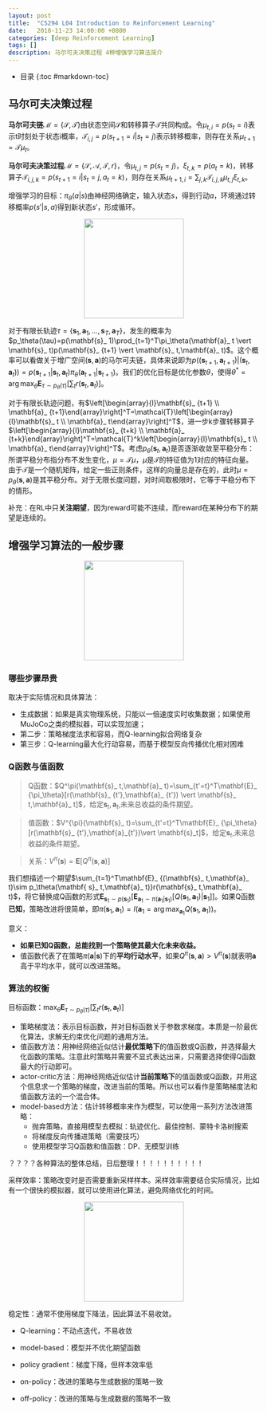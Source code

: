 ```yaml
---
layout: post
title:  "CS294 L04 Introduction to Reinforcement Learning"
date:   2018-11-23 14:00:00 +0800
categories: [deep Reinforcement Learning]
tags: []
description: 马尔可夫决策过程 4种增强学习算法简介
---
```


- 目录
{:toc #markdown-toc}

## 马尔可夫决策过程
**马尔可夫链**$\mathcal{M}=\lbrace\mathcal{S},\mathcal{T}\rbrace$由状态空间$\mathcal{S}$和转移算子$\mathcal{T}$共同构成。令$\mu_{t,i}=p(s_t=i)$表示t时刻处于状态i概率，$\mathcal{T}_ {i,j}=p(s_{t+1}=i \vert s_t=j)$表示转移概率，则存在关系$\mu_{t+1}=\mathcal{T}\mu_t$。

**马尔可夫决策过程**$\mathcal{M}=\lbrace\mathcal{S},\mathcal{A},\mathcal{T},r\rbrace$，令$\mu_{t,j}=p(s_t=j)$，$\xi_{t,k}=p(a_t=k)$，转移算子$\mathcal{T}_ {i,j,k}=p(s_{t+1}=i \vert s_t=j,a_t=k)$，则存在关系$\mu_{t+1,i}=\sum_{j,k}\mathcal{T}_ {i,j,k}\mu_{t,j}\xi_{t,k}$。

增强学习的目标：$\pi_{\theta}(a \vert s)$由神经网络确定，输入状态$s$，得到行动$a$，环境通过转移概率$p(s' \vert s,a)$得到新状态$s'$，形成循环。
<center>
<img src="{{ site.baseurl }}/assets/pic/L04_0.jpg" height="200px" >
</center>

对于有限长轨迹$\tau=\lbrace \mathbf{s}_ 1,\mathbf{a}_ 1,\ldots,\mathbf{s}_ T,\mathbf{a}_ T \rbrace$，发生的概率为$p_\theta(\tau)=p(\mathbf{s}_ 1)\prod_{t=1}^T\pi_\theta(\mathbf{a}_ t \vert \mathbf{s}_ t)p(\mathbf{s}_ {t+1} \vert \mathbf{s}_ t,\mathbf{a}_ t)$。这个概率可以看做关于增广空间$(\mathbf{s},\mathbf{a})$的马尔可夫链，具体来说即为$p((\mathbf{s}_ {t+1},\mathbf{a}_ {t+1}) \vert (\mathbf{s}_ t,\mathbf{a}_ t))=p(\mathbf{s}_ {t+1} \vert \mathbf{s}_ t,\mathbf{a}_ t)\pi_\theta(\mathbf{a}_ {t+1} \vert \mathbf{s}_ {t+1})$。我们的优化目标是优化参数$\theta$，使得$\theta^*=\arg\max_\theta\mathbf{E}_ {\tau\sim p_\theta(\tau)}\left[\sum_tr(\mathbf{s}_t,\mathbf{a}_t)\right]$。

对于有限长轨迹问题，有$\left[\begin{array}{l}\mathbf{s}_ {t+1} \\ \mathbf{a}_ {t+1}\end{array}\right]^T=\mathcal{T}\left[\begin{array}{l}\mathbf{s}_ t \\ \mathbf{a}_ t\end{array}\right]^T$，进一步k步骤转移算子$\left[\begin{array}{l}\mathbf{s}_ {t+k} \\ \mathbf{a}_ {t+k}\end{array}\right]^T=\mathcal{T}^k\left[\begin{array}{l}\mathbf{s}_ t \\ \mathbf{a}_ t\end{array}\right]^T$。考虑$p_\theta(\mathbf{s}_ t,\mathbf{a}_ t)$是否逐渐收敛至平稳分布：所谓平稳分布指分布不发生变化，$\mu=\mathcal{T}\mu$，$\mu$是$\mathcal{T}$的特征值为1对应的特征向量。由于$\mathcal{T}$是一个随机矩阵，给定一些正则条件，这样的向量总是存在的，此时$\mu=p_\theta(\mathbf{s},\mathbf{a})$是其平稳分布。对于无限长度问题，对时间取极限时，它等于平稳分布下的情形。

补充：在RL中只**关注期望**，因为reward可能不连续，而reward在某种分布下的期望是连续的。

## 增强学习算法的一般步骤
<center>
<img src="{{ site.baseurl }}/assets/pic/L04_1.jpg" height="200px" >
</center>

### 哪些步骤昂贵
取决于实际情况和具体算法：
- 生成数据：如果是真实物理系统，只能以一倍速度实时收集数据；如果使用MuJoCo之类的模拟器，可以实现加速；
- 第二步：策略梯度法求和容易，而Q-learning拟合网络复杂
- 第三步：Q-learning最大化行动容易，而基于模型反向传播优化相对困难

### Q函数与值函数
> Q函数：$Q^\pi(\mathbf{s}_ t,\mathbf{a}_ t)=\sum_{t'=t}^T\mathbf{E}_ {\pi_\theta}[r(\mathbf{s}_ {t'},\mathbf{a}_ {t'}) \vert \mathbf{s}_ t,\mathbf{a}_ t]$，给定$\mathbf{s}_t,\mathbf{a}_t$,未来总收益的条件期望。

> 值函数：$V^{\pi}(\mathbf{s}_ t)=\sum_{t'=t}^T\mathbf{E}_ {\pi_\theta}[r(\mathbf{s}_ {t'},\mathbf{a}_{t'})\vert \mathbf{s}_t]$，给定$\mathbf{s}_t$,未来总收益的条件期望。

> 关系：$V^\pi(\mathbf{s})=\mathbf{E}[Q^\pi(\mathbf{s},\mathbf{a})]$

我们想描述一个期望$\sum_{t=1}^T\mathbf{E}_ {(\mathbf{s}_ t,\mathbf{a}_ t)\sim p_\theta(\mathbf{ s}_ t,\mathbf{a}_ t)}r(\mathbf{s}_ t,\mathbf{a}_ t)$，将它替换成Q函数的形式$\mathbf{E}_ {\mathbf{s}_ 1\sim p(\mathbf{s}_ 1)}[\mathbf{E}_ {\mathbf{a}_ 1\sim \pi(\mathbf{a}_ 1 \vert \mathbf{s}_ 1)}[Q(\mathbf{s}_ 1,\mathbf{a}_ 1) \vert \mathbf{s}_ 1]]$。如果Q函数**已知**，策略改进将很简单，即$\pi(\mathbf{s}_ 1,\mathbf{a}_ 1)=I(\mathbf{a}_ 1=\arg\max_{\mathbf{a}_1}Q(\mathbf{s}_1,\mathbf{a}_1))$。

意义：
- **如果已知Q函数，总能找到一个策略使其最大化未来收益。**
- 值函数代表了在策略$\pi(\mathbf{a}\vert \mathbf{s})$下的**平均行动水平**，如果$Q^{\pi}(\mathbf{s},\mathbf{a})>V^\pi(\mathbf{s})$就表明$\mathbf{a}$高于平均水平，就可以改进策略。

### 算法的权衡
目标函数：$\max_\theta\mathbf{E}_ {\tau\sim p_\theta(\tau)}\left[\sum_tr(\mathbf{s}_t,\mathbf{a}_t)\right]$
- 策略梯度法：表示目标函数，并对目标函数关于参数求梯度。本质是一阶最优化算法，求解无约束优化问题的通用方法。
- 值函数方法：用神经网络近似估计**最优策略下**的值函数或Q函数，并选择最大化函数的策略。注意此时策略并需要不显式表达出来，只需要选择使得Q函数最大的行动即可。
- actor-critic方法：用神经网络近似估计**当前策略下**的值函数或Q函数，并用这个信息求一个策略的梯度，改进当前的策略。所以也可以看作是策略梯度法和值函数方法的一个混合体。
- model-based方法：估计转移概率来作为模型，可以使用一系列方法改进策略：
    - 抛弃策略，直接用模型去模拟：轨迹优化、最佳控制、蒙特卡洛树搜索
    - 将梯度反向传播进策略（需要技巧）
    - 使用模型学习Q函数和值函数：DP、无模型训练

？？？？各种算法的整体总结，日后整理！！！！！！！！！！

采样效率：策略改变时是否需要重新采样样本。采样效率需要结合实际情况，比如有一个很快的模拟器，就可以使用进化算法，避免网络优化的时间。
<center>
<img src="{{ site.baseurl }}/assets/pic/L04_2.jpg" height="200px" >
</center>

稳定性：通常不使用梯度下降法，因此算法不易收敛。
- Q-learning：不动点迭代，不易收敛
- model-based：模型并不优化期望函数
- policy gradient：梯度下降，但样本效率低

- on-policy：改进的策略与生成数据的策略一致
- off-policy：改进的策略与生成数据的策略不一致